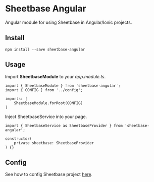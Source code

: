 # Sheetbase Angular

Angular module for using Sheetbase in Angular/Ionic projects.

## Install

``npm install --save sheetbase-angular``

## Usage

Import __SheetbaseModule__ to your _app.module.ts_.
	
    import { SheetbaseModule } from 'sheetbase-angular';
	import { CONFIG } from '../config';

	imports: [
		SheetbaseModule.forRoot(CONFIG)
    ]
    
Inject SheetbaseService into your page.

	import { SheetbaseService as SheetbaseProvider } from 'sheetbase-angular';
    
    constructor(
    	private sheetbase: SheetbaseProvider
    ) {}

## Config

See how to config Sheetbase project [here](https://sheetbase.net/docs?a=config).